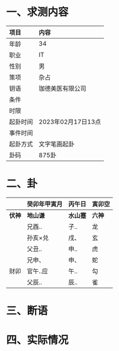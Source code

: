 # 一、求测内容
|项目|内容|
|:-|:-|
|年龄|34|
|职业|IT|
|性别|男|
|策项|杂占|
|钥语|珈德美医有限公司|
|条件||
|时限||
|起卦时间|2023年02月17日13点|
|事件时间||
|起卦方式|文字笔画起卦|
|卦码|875卦|

# 二、卦
||癸卯年甲寅月|丙午日|寅卯空|
|:-|:-|:-|:-|
|**伏神**|**地山谦**|**水山蹇**|**六神**|
||兄酉..|子..|龙|
||孙亥×兑|戌、|玄|
||父丑..|申..|虎|
||兄申、|申、|蛇|
|财卯|官午..应|午..|勾|
||父辰..|辰..|雀|


# 三、断语

# 四、实际情况